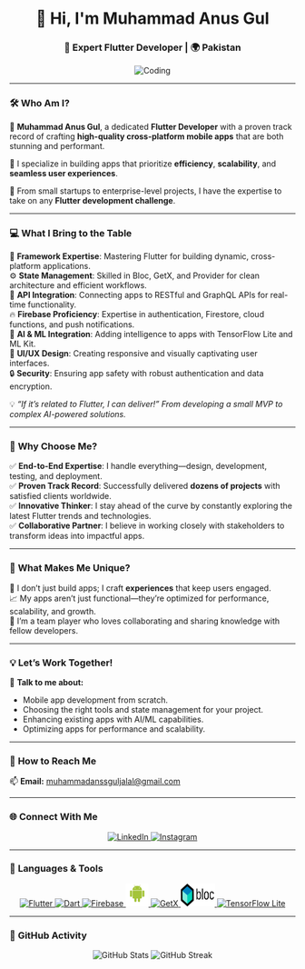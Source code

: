 <h1 align="center">👋 Hi, I'm Muhammad Anus Gul</h1>
<h3 align="center">🚀 Expert Flutter Developer | 🌍 Pakistan</h3>

<p align="center">
  <img src="https://i.pinimg.com/originals/f1/e7/34/f1e734f9cade86fe737a9aa404ad5677.gif" alt="Coding" width="400"/>
</p>

---

### 🛠 **Who Am I?**  
🌟 **Muhammad Anus Gul**, a dedicated **Flutter Developer** with a proven track record of crafting **high-quality cross-platform mobile apps** that are both stunning and performant.  

🎯 I specialize in building apps that prioritize **efficiency**, **scalability**, and **seamless user experiences**.  

💼 From small startups to enterprise-level projects, I have the expertise to take on any **Flutter development challenge**.  

---

### 💻 **What I Bring to the Table**  
🚀 **Framework Expertise**: Mastering Flutter for building dynamic, cross-platform applications.  
⚙️ **State Management**: Skilled in Bloc, GetX, and Provider for clean architecture and efficient workflows.  
📡 **API Integration**: Connecting apps to RESTful and GraphQL APIs for real-time functionality.  
🔥 **Firebase Proficiency**: Expertise in authentication, Firestore, cloud functions, and push notifications.  
🧠 **AI & ML Integration**: Adding intelligence to apps with TensorFlow Lite and ML Kit.  
🎨 **UI/UX Design**: Creating responsive and visually captivating user interfaces.  
🔒 **Security**: Ensuring app safety with robust authentication and data encryption.  

💡 *“If it’s related to Flutter, I can deliver!” From developing a small MVP to complex AI-powered solutions.*  

---

### 🚀 **Why Choose Me?**  
✅ **End-to-End Expertise**: I handle everything—design, development, testing, and deployment.  
✅ **Proven Track Record**: Successfully delivered **dozens of projects** with satisfied clients worldwide.  
✅ **Innovative Thinker**: I stay ahead of the curve by constantly exploring the latest Flutter trends and technologies.  
✅ **Collaborative Partner**: I believe in working closely with stakeholders to transform ideas into impactful apps.  

---

### 🌟 **What Makes Me Unique?**  
📱 I don’t just build apps; I craft **experiences** that keep users engaged.  
📈 My apps aren’t just functional—they’re optimized for performance, scalability, and growth.  
🤝 I’m a team player who loves collaborating and sharing knowledge with fellow developers.  

---

### 💡 **Let’s Work Together!**  
💬 **Talk to me about:**  
- Mobile app development from scratch.  
- Choosing the right tools and state management for your project.  
- Enhancing existing apps with AI/ML capabilities.  
- Optimizing apps for performance and scalability.  

---

### 📧 **How to Reach Me**  
📫 **Email:** muhammadanssguljalal@gmail.com  

---

### 🌐 **Connect With Me**  
<p align="center">
  <a href="https://www.linkedin.com/in/muhammadanusgull" target="_blank">
    <img src="https://img.shields.io/badge/LinkedIn-blue?style=for-the-badge&logo=linkedin&logoColor=white" alt="LinkedIn"/>
  </a>
  <a href="https://instagram.com/muhammadanssgul" target="_blank">
    <img src="https://img.shields.io/badge/Instagram-E4405F?style=for-the-badge&logo=instagram&logoColor=white" alt="Instagram"/>
  </a>
</p>

---

### 🔧 **Languages & Tools**  
<p align="center"> 
  <a href="https://flutter.dev" target="_blank">
    <img src="https://www.vectorlogo.zone/logos/flutterio/flutterio-icon.svg" alt="Flutter" width="40" height="40"/>
  </a>
  <a href="https://dart.dev" target="_blank">
    <img src="https://www.vectorlogo.zone/logos/dartlang/dartlang-icon.svg" alt="Dart" width="40" height="40"/>
  </a>
  <a href="https://firebase.google.com/" target="_blank">
    <img src="https://www.vectorlogo.zone/logos/firebase/firebase-icon.svg" alt="Firebase" width="40" height="40"/>
  </a>
  <a href="https://developer.android.com" target="_blank">
    <img src="https://raw.githubusercontent.com/devicons/devicon/master/icons/android/android-original-wordmark.svg" alt="Android" width="40" height="40"/>
  </a>
  <a href="https://www.vectorlogo.zone/logos/getx/getx-icon.svg" target="_blank">
    <img src="https://www.vectorlogo.zone/logos/getx/getx-icon.svg" alt="GetX" width="40" height="40"/>
  </a>
  <a href="https://bloclibrary.dev" target="_blank">
    <img src="https://raw.githubusercontent.com/felangel/bloc/master/docs/assets/bloc_logo_full.png" alt="Bloc" width="60" height="40"/>
  </a>
  <a href="https://www.tensorflow.org/lite" target="_blank">
    <img src="https://www.vectorlogo.zone/logos/tensorflow/tensorflow-icon.svg" alt="TensorFlow Lite" width="40" height="40"/>
  </a>
</p>

---

### 🌟 **GitHub Activity**  
<p align="center">
  <img src="https://github-readme-stats.vercel.app/api?username=AnssGul&show_icons=true&theme=radical" alt="GitHub Stats" width="400"/>
  <img src="https://github-readme-streak-stats.herokuapp.com/?user=AnssGul&theme=radical" alt="GitHub Streak" width="400"/>
</p>

